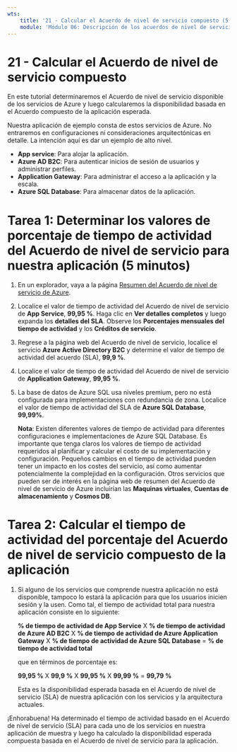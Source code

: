 ```yaml
---
wts:
    title: '21 - Calcular el Acuerdo de nivel de servicio compuesto (5 minutos)'
    module: 'Módulo 06: Descripción de los acuerdos de nivel de servicio y la administración de costos de Azure'
---
```

# 21 - Calcular el Acuerdo de nivel de servicio compuesto

En este tutorial determinaremos el Acuerdo de nivel de servicio disponible de los servicios de Azure y luego calcularemos la disponibilidad basada en el Acuerdo compuesto de la aplicación esperada.

Nuestra aplicación de ejemplo consta de estos servicios de Azure. No entraremos en configuraciones ni consideraciones arquitectónicas en detalle. La intención aquí es dar un ejemplo de alto nivel.

+ **App service**: Para alojar la aplicación.
+ **Azure AD B2C**: Para autenticar inicios de sesión de usuarios y administrar perfiles.
+ **Application Gateway**: Para administrar el acceso a la aplicación y la escala. 
+ **Azure SQL Database**: Para almacenar datos de la aplicación. 

# Tarea 1: Determinar los valores de porcentaje de tiempo de actividad del Acuerdo de nivel de servicio para nuestra aplicación (5 minutos)

1. En un explorador, vaya a la página [Resumen del Acuerdo de nivel de servicio de Azure](https://azure.microsoft.com/es-es/support/legal/sla/summary/).

2. Localice el valor de tiempo de actividad del Acuerdo de nivel de servicio de **App Service**, **99,95 %**. Haga clic en **Ver detalles completos** y luego expanda los **detalles del SLA**. Observe los **Porcentajes mensuales del tiempo de actividad** y los **Créditos de servicio**.

3. Regrese a la página web del Acuerdo de nivel de servicio, localice el servicio **Azure Active Directory B2C** y determine el valor de tiempo de actividad del acuerdo (SLA), **99,9 %**. 

4. Localice el valor de tiempo de actividad del Acuerdo de nivel de servicio de **Application Gateway**, **99,95 %**. 

5. La base de datos de Azure SQL usa niveles premium, pero no está configurada para implementaciones con redundancia de zona. Localice el valor de tiempo de actividad del SLA de **Azure SQL Database**, **99,99%**. 

    **Nota**: Existen diferentes valores de tiempo de actividad para diferentes configuraciones e implementaciones de Azure SQL Database. Es importante que tenga claros los valores de tiempo de actividad requeridos al planificar y calcular el costo de su implementación y configuración. Pequeños cambios en el tiempo de actividad pueden tener un impacto en los costes del servicio, así como aumentar potencialmente la complejidad en la configuración. Otros servicios que pueden ser de interés en la página web de resumen del Acuerdo de nivel de servicio de Azure incluirían las **Maquinas virtuales**, **Cuentas de almacenamiento** y **Cosmos DB**.

# Tarea 2: Calcular el tiempo de actividad del porcentaje del Acuerdo de nivel de servicio compuesto de la aplicación

1. Si alguno de los servicios que comprende nuestra aplicación no está disponible, tampoco lo estará la aplicación para que los usuarios inicien sesión y la usen. Como tal, el tiempo de actividad total para nuestra aplicación consiste en lo siguiente:

    **% de tiempo de actividad de App Service** X **% de tiempo de actividad de Azure AD B2C** X **% de tiempo de actividad de Azure Application Gateway** X **% de tiempo de actividad de Azure SQL Database** = **% de tiempo de actividad total**

    que en términos de porcentaje es:

    **99,95 %** X **99,9 %** X **99,95 %** X **99,99 %** = **99,79 %**

    Esta es la disponibilidad esperada basada en el Acuerdo de nivel de servicio (SLA) de nuestra aplicación con los servicios y la arquitectura actuales.

¡Enhorabuena! Ha determinado el tiempo de actividad basado en el Acuerdo de nivel de servicio (SLA) para cada uno de los servicios en nuestra aplicación de muestra y luego ha calculado la disponibilidad esperada compuesta basada en el Acuerdo de nivel de servicio para la aplicación.